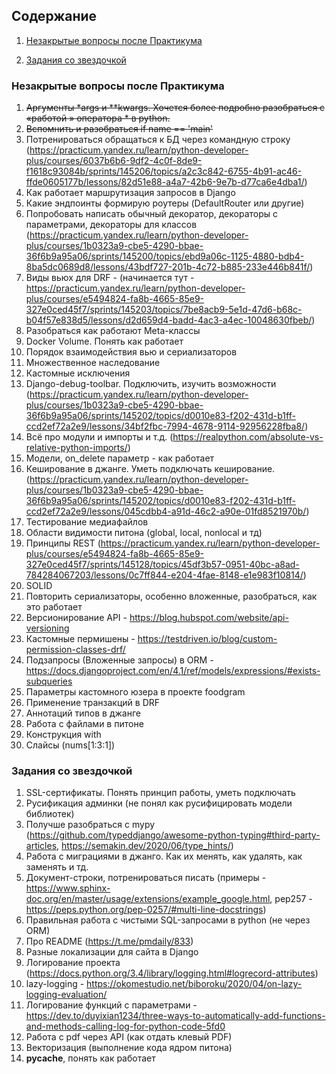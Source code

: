 ## Содержание

1. [Незакрытые вопросы после Практикума](#незакрытые-вопросы-после-практикума)

2. [Задания со звездочкой](#задания-со-звездочкой)

### Незакрытые вопросы после Практикума

1. ~~Аргументы *args и **kwargs. Хочется более подробно разобраться с «работой » оператора * в python.~~
2.  ~~Вспомнить и разобраться if name == 'main'~~
3.  Потренироваться обращаться к БД через командную строку (https://practicum.yandex.ru/learn/python-developer-plus/courses/6037b6b6-9df2-4c0f-8de9-f1618c93084b/sprints/145206/topics/a2c3c842-6755-4b91-ac46-ffde0605177b/lessons/82d51e88-a4a7-42b6-9e7b-d77ca6e4dba1/)
4. Как работает маршрутизация запросов в Django
5. Какие эндпоинты формирую роутеры (DefaultRouter или другие)
6. Попробовать написать обычный декоратор, декораторы с параметрами, декораторы для классов (https://practicum.yandex.ru/learn/python-developer-plus/courses/1b0323a9-cbe5-4290-bbae-36f6b9a95a06/sprints/145200/topics/ebd9a06c-1125-4880-bdb4-8ba5dc0689d8/lessons/43bdf727-201b-4c72-b885-233e446b841f/)
7. Виды вьюх для DRF - (начинается тут - https://practicum.yandex.ru/learn/python-developer-plus/courses/e5494824-fa8b-4665-85e9-327e0ced45f7/sprints/145203/topics/7be8acb9-5e1d-47d6-b68c-b04f57e838d5/lessons/d2d659d4-badd-4ac3-a4ec-10048630fbeb/)
8. Разобраться как работают Meta-классы
9. Docker Volume. Понять как работает
10. Порядок взаимодействия вью и сериализаторов
11. Множественное наследование
12. Кастомные исключения
13. Django-debug-toolbar. Подключить, изучить возможности (https://practicum.yandex.ru/learn/python-developer-plus/courses/1b0323a9-cbe5-4290-bbae-36f6b9a95a06/sprints/145202/topics/d0010e83-f202-431d-b1ff-ccd2ef72a2e9/lessons/34bf2fbc-7994-4678-9114-92956228fba8/)
14. Всё про модули и импорты и т.д. (https://realpython.com/absolute-vs-relative-python-imports/)
15. Модели, on_delete параметр - как работает
16. Кеширование в джанге. Уметь подключать кеширование. (https://practicum.yandex.ru/learn/python-developer-plus/courses/1b0323a9-cbe5-4290-bbae-36f6b9a95a06/sprints/145202/topics/d0010e83-f202-431d-b1ff-ccd2ef72a2e9/lessons/045cdbb4-a91d-46c2-a90e-01fd8521970b/)
17. Тестирование медиафайлов
18. Области видимости питона (global, local, nonlocal и тд)
19. Принципы REST (https://practicum.yandex.ru/learn/python-developer-plus/courses/e5494824-fa8b-4665-85e9-327e0ced45f7/sprints/145128/topics/45df3b57-0951-40bc-a8ad-784284067203/lessons/0c7ff844-e204-4fae-8148-e1e983f10814/)
20. SOLID
21. Повторить сериализаторы, особенно вложенные, разобраться, как это работает
22. Версионирование API - https://blog.hubspot.com/website/api-versioning
23. Кастомные пермишены - https://testdriven.io/blog/custom-permission-classes-drf/
24. Подзапросы (Вложенные запросы) в ORM - https://docs.djangoproject.com/en/4.1/ref/models/expressions/#exists-subqueries
25. Параметры кастомного юзера в проекте foodgram
26. Применение транзакций в DRF
27. Аннотаций типов в джанге
28. Работа с файлами в питоне
29. Конструкция with
30. Слайсы (nums[1:3:1])

### Задания со звездочкой

1. SSL-сертификаты. Понять принцип работы, уметь подключать
2. Русификация админки (не понял как русифицировать модели библиотек)
3. Получше разобраться с mypy (https://github.com/typeddjango/awesome-python-typing#third-party-articles, https://semakin.dev/2020/06/type_hints/)
4. Работа с миграциями в джанго. Как их менять, как удалять, как заменять и тд.
5. Документ-строки, потренироваться писать (примеры - https://www.sphinx-doc.org/en/master/usage/extensions/example_google.html, pep257 - https://peps.python.org/pep-0257/#multi-line-docstrings)
6. Правильная работа с чистыми SQL-запросами в python (не через ORM)
7. Про README (https://t.me/pmdaily/833)
8. Разные локализации для сайта в Django
9. Логирование проекта (https://docs.python.org/3.4/library/logging.html#logrecord-attributes)
10.  lazy-logging - https://okomestudio.net/biboroku/2020/04/on-lazy-logging-evaluation/
11.  Логирование функций с параметрами - https://dev.to/duyixian1234/three-ways-to-automatically-add-functions-and-methods-calling-log-for-python-code-5fd0
12.  Работа с pdf через API (как отдать клевый PDF)
14.  Векторизация (выполнение кода ядром питона)
15.  __pycache__, понять как работает
